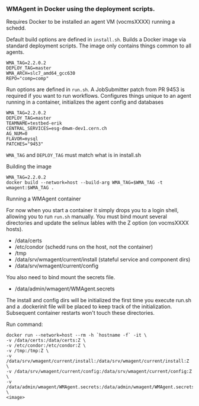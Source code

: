 ### WMAgent in Docker using the deployment scripts.

Requires Docker to be installed an agent VM (vocmsXXXX) running a schedd.

Default build options are defined in `install.sh`. Builds a Docker image via standard deployment scripts. The image only contains things common to all agents. 
```
WMA_TAG=2.2.0.2
DEPLOY_TAG=master
WMA_ARCH=slc7_amd64_gcc630
REPO="comp=comp"
```

Run options are defined in `run.sh`. A JobSubmitter patch from PR 9453 is required if you want to run workflows. Configures things unique to an agent running in a container, initializes the agent config and databases
```
WMA_TAG=2.2.0.2
DEPLOY_TAG=master
TEAMNAME=testbed-erik
CENTRAL_SERVICES=esg-dmwm-dev1.cern.ch
AG_NUM=0
FLAVOR=mysql
PATCHES="9453"
```
`WMA_TAG` and `DEPLOY_TAG` must match what is in install.sh

Building the image

```
WMA_TAG=2.2.0.2
docker build --network=host --build-arg WMA_TAG=$WMA_TAG -t wmagent:$WMA_TAG .
```

Running a WMAgent container

For now when you start a container it simply drops you to a login shell, allowing you to run `run.sh` manually. You must bind mount several directories and update the selinux lables with the Z option (on vocmsXXXX hosts).
* /data/certs
* /etc/condor (schedd runs on the host, not the container)
* /tmp
* /data/srv/wmagent/current/install (stateful service and component dirs)
* /data/srv/wmagent/current/config

You also need to bind mount the secrets file.
* /data/admin/wmagent/WMAgent.secrets

The install and config dirs will be initialized the first time you execute run.sh and a .dockerinit file will be placed to keep track of the initialization. Subsequent container restarts won't touch these directories.

Run command:
```
docker run --network=host --rm -h `hostname -f` -it \
-v /data/certs:/data/certs:Z \
-v /etc/condor:/etc/condor:Z \
-v /tmp:/tmp:Z \
-v /data/srv/wmagent/current/install:/data/srv/wmagent/current/install:Z \
-v /data/srv/wmagent/current/config:/data/srv/wmagent/current/config:Z \
-v /data/admin/wmagent/WMAgent.secrets:/data/admin/wmagent/WMAgent.secrets:Z \
<image>
```
